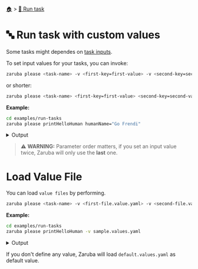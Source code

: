 <!--startTocHeader-->
[🏠](../README.md) > [🏃 Run task](README.md)
# 🔤 Run task with custom values
<!--endTocHeader-->

Some tasks might dependes on [task inputs](../core-concepts/task/task-inputs.md).

To set input values for your tasks, you can invoke:

```bash
zaruba please <task-name> -v <first-key=first-value> -v <second-key=second-value>
```

or shorter:


```bash
zaruba please <task-name> <first-key=first-value> <second-key=second-value>
```

__Example:__

<!--startCode-->
```bash
cd examples/run-tasks
zaruba please printHelloHuman humanName="Go Frendi"
```
 
<details>
<summary>Output</summary>
 
```````
Job Starting...
 Elapsed Time: 1.099µs
 Current Time: 18:06:20
  Run  'printHelloHuman' command on /home/gofrendi/zaruba/docs/examples/run-tasks
   printHelloHuman       18:06:20.064 hello Go Frendi
  Successfully running  'printHelloHuman' command
  Job Running...
 Elapsed Time: 101.795274ms
 Current Time: 18:06:20
  
  Job Complete!!! 
  Terminating
  Job Ended...
 Elapsed Time: 212.209097ms
 Current Time: 18:06:20
zaruba please printHelloHuman  -v 'humanName=Go Frendi'
```````
</details>
<!--endCode-->

> ⚠️ __WARNING:__ Parameter order matters, if you set an input value twice, Zaruba will only use the __last__ one.

# Load Value File

You can load `value files` by performing.

```bash
zaruba please <task-name> -v <first-file.value.yaml> -v <second-file.value.yaml>
```

__Example:__

<!--startCode-->
```bash
cd examples/run-tasks
zaruba please printHelloHuman -v sample.values.yaml
```
 
<details>
<summary>Output</summary>
 
```````
Job Starting...
 Elapsed Time: 1.51µs
 Current Time: 18:06:20
  Run  'printHelloHuman' command on /home/gofrendi/zaruba/docs/examples/run-tasks
   printHelloHuman       18:06:20.439 hello Avogadro
  Successfully running  'printHelloHuman' command
  Job Running...
 Elapsed Time: 102.154363ms
 Current Time: 18:06:20
  
  Job Complete!!! 
  Terminating
  Job Ended...
 Elapsed Time: 212.816693ms
 Current Time: 18:06:20
zaruba please printHelloHuman  -v 'sample.values.yaml'
```````
</details>
<!--endCode-->

If you don't define any value, Zaruba will load `default.values.yaml` as default value.

<!--startTocSubTopic-->
<!--endTocSubTopic-->